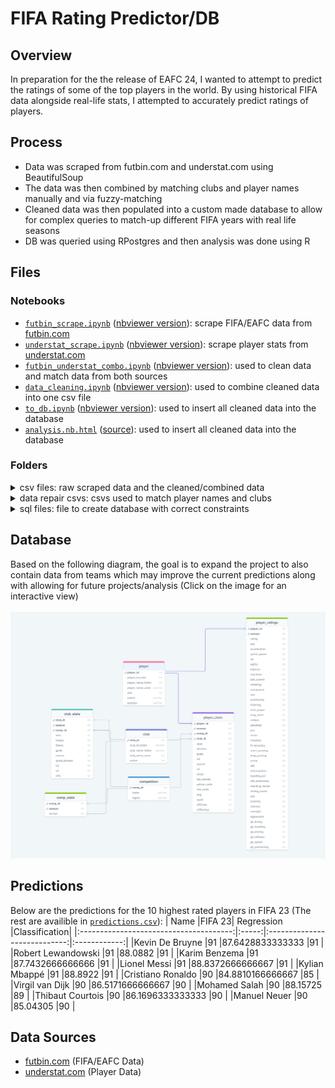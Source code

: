 # FIFA Rating Predictor/DB

## Overview
In preparation for the the release of EAFC 24, I wanted to attempt to predict the ratings of some of the top players in the world. By using historical FIFA data alongside real-life stats, I attempted to accurately predict ratings of players.

## Process
* Data was scraped from futbin.com and understat.com using BeautifulSoup
* The data was then combined by matching clubs and player names manually and via fuzzy-matching
* Cleaned data was then populated into a custom made database to allow for complex queries to match-up different FIFA years with real life seasons
* DB was queried using RPostgres and then analysis was done using R

## Files
### Notebooks
* [`futbin_scrape.ipynb`](https://github.com/BilalMukhtar/FIFA-Rating-Predictor/blob/main/futbin_scrape.ipynb) ([nbviewer version](https://nbviewer.org/github/BilalMukhtar/FIFA-Rating-Predictor/blob/main/futbin_scrape.ipynb)): scrape FIFA/EAFC data from [futbin.com](futbin.com)
* [`understat_scrape.ipynb`](https://github.com/BilalMukhtar/FIFA-Rating-Predictor/blob/main/understat_scrape.ipynb) ([nbviewer version](https://nbviewer.org/github/BilalMukhtar/FIFA-Rating-Predictor/blob/main/understat_scrape.ipynb)): scrape player stats from [understat.com](understat.com)
* [`futbin_understat_combo.ipynb`](https://github.com/BilalMukhtar/FIFA-Rating-Predictor/blob/main/futbin_understat_combo.ipynb) ([nbviewer version](https://nbviewer.org/github/BilalMukhtar/FIFA-Rating-Predictor/blob/main/futbin_understat_combo.ipynb)): used to clean data and match data from both sources
* [`data_cleaning.ipynb`](https://github.com/BilalMukhtar/FIFA-Rating-Predictor/blob/main/data_cleaning.ipynb) ([nbviewer version](https://nbviewer.org/github/BilalMukhtar/FIFA-Rating-Predictor/blob/main/data_cleaning.ipynb)): used to combine cleaned data into one csv file
* [`to_db.ipynb`](https://github.com/BilalMukhtar/FIFA-Rating-Predictor/blob/main/to_db.ipynb) ([nbviewer version](https://nbviewer.org/github/BilalMukhtar/FIFA-Rating-Predictor/blob/main/to_db.ipynb)): used to insert all cleaned data into the database
* [`analysis.nb.html`](https://github.com/BilalMukhtar/FIFA-Rating-Predictor/blob/main/analysis.nb.html) ([source](https://github.com/BilalMukhtar/FIFA-Rating-Predictor/blob/main/analysis.Rmd)): used to insert all cleaned data into the database

### Folders
<details>
  <summary>csv files: raw scraped data and the cleaned/combined data</summary>


  * cleaned_xxxx.csv: Cleaned combination of futbin and understat data
  * futbin_xxxx.csv: Raw data from futbin
  * ustat_xxxx.csv: Raw data from understat
</details>

<details>
  <summary>data repair csvs: csvs used to match player names and clubs</summary>
  
  * check_names.csv: Match names manually/with fuzzy matching between understat and futbin
  * fix_club_ids.csv: Stores ids to match clubs between data sources
  * fix_name_ids: Stores ids to match names between data sources
</details>

<details>
  <summary>sql files: file to create database with correct constraints</summary>

  * SoccerDB.sql: Contains the definitions for the database
</details>

## Database
Based on the following diagram, the goal is to expand the project to also contain data from teams which may improve the current predictions along with allowing for future projects/analysis (Click on the image for an interactive view)
<br></br>
[![alttext](https://github.com/BilalMukhtar/FIFA-Rating-Predictor/blob/main/imgs/soccer_db_png.png)](https://drawsql.app/teams/bilals-team-1/diagrams/soccerdb/embed)

## Predictions
Below are the predictions for the 10 highest rated players in FIFA 23 (The rest are availible in [`predictions.csv`](https://github.com/BilalMukhtar/FIFA-Rating-Predictor/blob/main/predictions.csv)):
|                  Name                  |FIFA 23|           Regression         |Classification|
|:--------------------------------------:|:-----:|:----------------------------:|:------------:|
|Kevin De Bruyne                         |91     |87.6428833333333              |91            |
|Robert Lewandowski                      |91     |88.0882                       |91            |
|Karim Benzema                           |91     |87.7432666666666              |91            |
|Lionel Messi                            |91     |88.8372666666667              |91            |
|Kylian Mbappé                           |91     |88.8922                       |91            |
|Cristiano Ronaldo                       |90     |84.8810166666667              |85            |
|Virgil van Dijk                         |90     |86.5171666666667              |90            |
|Mohamed Salah                           |90     |88.15725                      |89            |
|Thibaut Courtois                        |90     |86.1696333333333              |90            |
|Manuel Neuer                            |90     |85.04305                      |90            |



## Data Sources
* [futbin.com](futbin.com) (FIFA/EAFC Data)
* [understat.com](understat.com) (Player Data)
